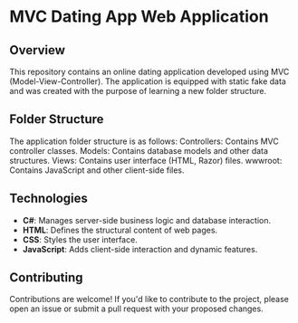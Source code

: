 # MVC Dating App Web Application

## Overview
This repository contains an online dating application developed using MVC (Model-View-Controller). The application is equipped with static fake data and was created with the purpose of learning a new folder structure.

## Folder Structure
The application folder structure is as follows:
Controllers: Contains MVC controller classes.
Models: Contains database models and other data structures.
Views: Contains user interface (HTML, Razor) files.
wwwroot: Contains JavaScript and other client-side files.

## Technologies
- **C#**: Manages server-side business logic and database interaction.
- **HTML**: Defines the structural content of web pages.
- **CSS**: Styles the user interface.
- **JavaScript**: Adds client-side interaction and dynamic features.

## Contributing
Contributions are welcome! If you'd like to contribute to the project, please open an issue or submit a pull request with your proposed changes.

